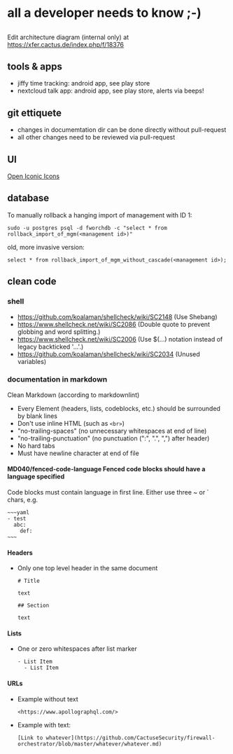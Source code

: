 # all a developer needs to know ;-)

##
Edit architecture diagram (internal only) at https://xfer.cactus.de/index.php/f/18376

## tools & apps

- jiffy time tracking: android app, see play store
- nextcloud talk app: android app, see play store, alerts via beeps!


## git ettiquete
- changes in documemtation dir can be done directly without pull-request
- all other changes need to be reviewed via pull-request

## UI 

[Open Iconic Icons](https://useiconic.com/open)

## database

To manually rollback a hanging import of management with ID 1:

`sudo -u postgres psql -d fworchdb -c "select * from rollback_import_of_mgm(<management id>)"`

old, more invasive version:

`select * from rollback_import_of_mgm_without_cascade(<management id>);`

## clean code

### shell
- <https://github.com/koalaman/shellcheck/wiki/SC2148> (Use Shebang)
- <https://www.shellcheck.net/wiki/SC2086> (Double quote to prevent globbing and word splitting.)
- <https://www.shellcheck.net/wiki/SC2006> (Use $(...) notation instead of legacy backticked '...'.)
- <https://github.com/koalaman/shellcheck/wiki/SC2034> (Unused variables)

### documentation in markdown

Clean Markdown (according to markdownlint)

- Every Element (headers, lists, codeblocks, etc.) should be surrounded by blank
  lines
- Don't use inline HTML (such as ```<br>```)
- "no-trailing-spaces" (no unnecessary whitespaces at end of line)
- "no-trailing-punctuation" (no punctuation (":", ".", ",") after header)
- No hard tabs
- Must have newline character at end of file

####  MD040/fenced-code-language Fenced code blocks should have a language specified

Code blocks must contain language in first line. Either use three ~ or ` chars, e.g.
```console
~~~yaml
- test
  abc:
    def:
~~~
```

#### Headers

- Only one top level header in the same document

  ```console
  # Title

  text

  ## Section

  text
  ```

#### Lists

- One or zero whitespaces after list marker

  ```console
  - List Item
    - List Item
  ```

#### URLs

- Example without text

  ```console
  <https://www.apollographql.com/>
  ```

- Example with text:

  ```console
  [Link to whatever](https://github.com/CactuseSecurity/firewall-orchestrator/blob/master/whatever/whatever.md)
  ```


